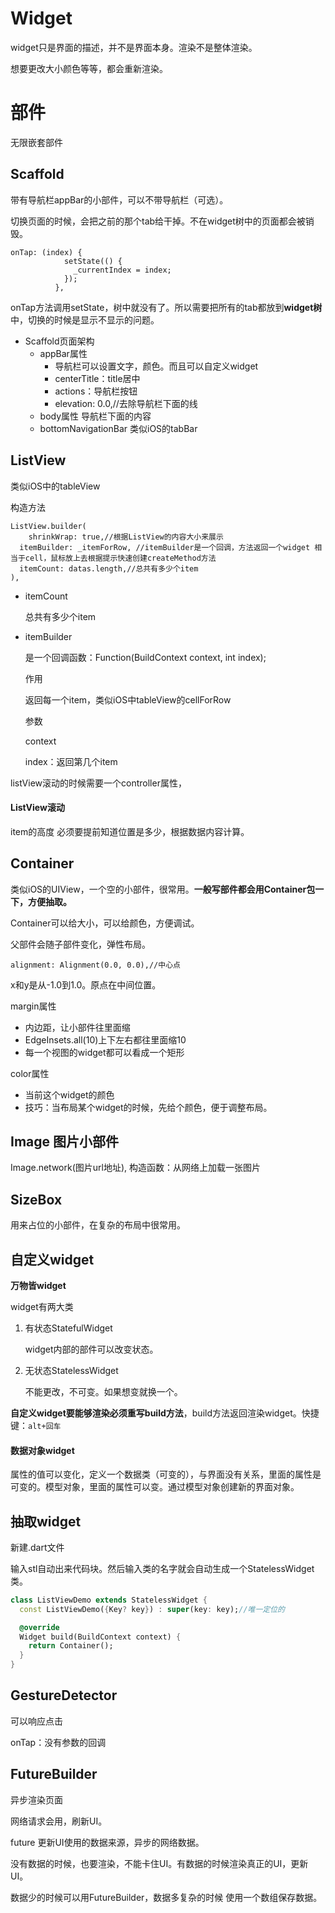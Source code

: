 # Widget

widget只是界面的描述，并不是界面本身。渲染不是整体渲染。

想要更改大小颜色等等，都会重新渲染。

# 部件

无限嵌套部件

## Scaffold

带有导航栏appBar的小部件，可以不带导航栏（可选）。

切换页面的时候，会把之前的那个tab给干掉。不在widget树中的页面都会被销毁。

```
onTap: (index) {
            setState(() {
              _currentIndex = index;
            });
          },
```

onTap方法调用setState，树中就没有了。所以需要把所有的tab都放到**widget树**中，切换的时候是显示不显示的问题。

- Scaffold页面架构 
  - appBar属性
    - 导航栏可以设置文字，颜色。而且可以自定义widget
    - centerTitle：title居中
    - actions：导航栏按钮
    - elevation: 0.0,//去除导航栏下面的线
  - body属性 导航栏下面的内容
  - bottomNavigationBar 类似iOS的tabBar

## ListView

类似iOS中的tableView

构造方法

```
ListView.builder(
	shrinkWrap: true,//根据ListView的内容大小来展示
  itemBuilder: _itemForRow, //itemBuilder是一个回调，方法返回一个widget 相当于cell，鼠标放上去根据提示快速创建createMethod方法
  itemCount: datas.length,//总共有多少个item
),
```

- itemCount

  总共有多少个item

- itemBuilder

  是一个回调函数：Function(BuildContext context, int index);

  作用

  返回每一个item，类似iOS中tableView的cellForRow

  参数

  context

  index：返回第几个item

listView滚动的时候需要一个controller属性，

#### ListView滚动

item的高度 必须要提前知道位置是多少，根据数据内容计算。

## Container

类似iOS的UIView，一个空的小部件，很常用。**一般写部件都会用Container包一下，方便抽取。**

Container可以给大小，可以给颜色，方便调试。

父部件会随子部件变化，弹性布局。

```
alignment: Alignment(0.0, 0.0),//中心点
```

x和y是从-1.0到1.0。原点在中间位置。

margin属性

- 内边距，让小部件往里面缩
- EdgeInsets.all(10)上下左右都往里面缩10
- 每一个视图的widget都可以看成一个矩形

color属性

- 当前这个widget的颜色
- 技巧：当布局某个widget的时候，先给个颜色，便于调整布局。

## Image 图片小部件

Image.network(图片url地址), 构造函数：从网络上加载一张图片

## SizeBox

用来占位的小部件，在复杂的布局中很常用。

## 自定义widget

**万物皆widget**

widget有两大类

1. 有状态StatefulWidget

   widget内部的部件可以改变状态。

2. 无状态StatelessWidget

   不能更改，不可变。如果想变就换一个。

**自定义widget要能够渲染必须重写build方法**，build方法返回渲染widget。快捷键：`alt+回车`

#### 数据对象widget

属性的值可以变化，定义一个数据类（可变的），与界面没有关系，里面的属性是可变的。模型对象，里面的属性可以变。通过模型对象创建新的界面对象。

## 抽取widget

新建.dart文件

输入stl自动出来代码块。然后输入类的名字就会自动生成一个StatelessWidget类。

```dart
class ListViewDemo extends StatelessWidget {
  const ListViewDemo({Key? key}) : super(key: key);//唯一定位的

  @override
  Widget build(BuildContext context) {
    return Container();
  }
}
```

## GestureDetector

可以响应点击

onTap：没有参数的回调

## FutureBuilder

异步渲染页面

网络请求会用，刷新UI。

future 更新UI使用的数据来源，异步的网络数据。

没有数据的时候，也要渲染，不能卡住UI。有数据的时候渲染真正的UI，更新UI。

数据少的时候可以用FutureBuilder，数据多复杂的时候 使用一个数组保存数据。
